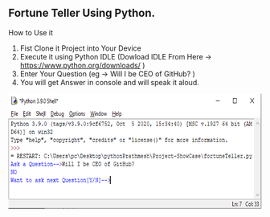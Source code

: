 <h2>Fortune Teller Using Python.</h2>

How to Use it
1. Fist Clone it Project into Your Device
2. Execute it using Python IDLE (Dowload IDLE From Here -> https://www.python.org/downloads/ )
3. Enter Your Question (eg -> Will I be CEO of GitHub? )
4. You will get Answer in console and will speak it aloud.
<img src="https://github.com/prathmesh-Chaudhari05/Project-List/blob/main/Fortune-Teller/GitHub-FortuneTeller.PNG" width="671" height="229">


